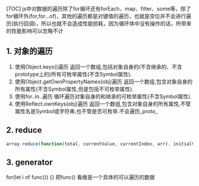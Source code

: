 [TOC]
js中对数据的遍历除了for循环还有forEach、map、filter、some等，除了for循环外(for,for...of)，其他的遍历都是对键值的遍历，也就是空位并不会进行遍历(执行回调)，所以也就不会造成性能损耗，因为循环体中没有操作的话，所带来的性能影响可以忽略不计

## 1. 对象的遍历 ##

1. 使用Object.keys()遍历
   返回一个数组,包括对象自身的(不含继承的、不含prototype上的)所有可枚举属性(不含Symbol属性).
2. 使用Object.getOwnPropertyNames(obj)遍历
   返回一个数组,包含对象自身的所有属性(不含Symbol属性,但是包括不可枚举属性).
3. 使用for..in..遍历
   循环遍历对象自身的和继承的可枚举属性(不含Symbol属性).
4. 使用Reflect.ownKeys(obj)遍历
   返回一个数组,包含对象自身的所有属性,不管属性名是Symbol或字符串,也不管是否可枚举.不会遍历_proto_

## 2. reduce
```js
array.reduce(function(total, currentValue, currentIndex, arr), initialValue)
```

## 3. generator ##

for(let i of func()) {} 把func() 看做是一个具体的可以遍历的数据